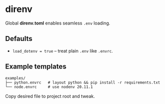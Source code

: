 # direnv

Global **direnv.toml** enables seamless `.env` loading.

## Defaults

- `load_dotenv = true` – treat plain `.env` like `.envrc`.

## Example templates

```
examples/
├── python.envrc   # layout python && pip install -r requirements.txt
└── node.envrc     # use nodenv 20.11.1
```

Copy desired file to project root and tweak.
